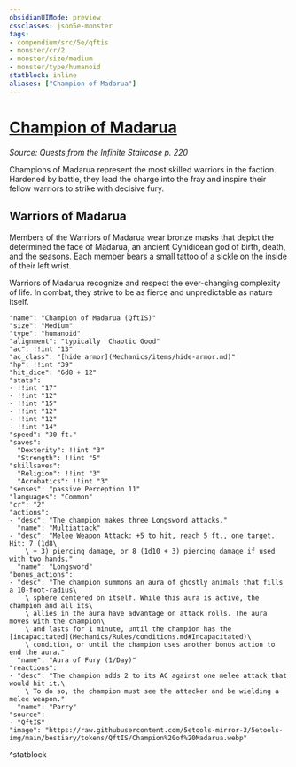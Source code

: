 ```yaml
---
obsidianUIMode: preview
cssclasses: json5e-monster
tags:
- compendium/src/5e/qftis
- monster/cr/2
- monster/size/medium
- monster/type/humanoid
statblock: inline
aliases: ["Champion of Madarua"]
---
```

# [Champion of Madarua](Mechanics\bestiary\humanoid/champion-of-madarua-qftis.md)
*Source: Quests from the Infinite Staircase p. 220*  

Champions of Madarua represent the most skilled warriors in the faction. Hardened by battle, they lead the charge into the fray and inspire their fellow warriors to strike with decisive fury.

## Warriors of Madarua

Members of the Warriors of Madarua wear bronze masks that depict the determined the face of Madarua, an ancient Cynidicean god of birth, death, and the seasons. Each member bears a small tattoo of a sickle on the inside of their left wrist.

Warriors of Madarua recognize and respect the ever-changing complexity of life. In combat, they strive to be as fierce and unpredictable as nature itself.

```statblock
"name": "Champion of Madarua (QftIS)"
"size": "Medium"
"type": "humanoid"
"alignment": "typically  Chaotic Good"
"ac": !!int "13"
"ac_class": "[hide armor](Mechanics/items/hide-armor.md)"
"hp": !!int "39"
"hit_dice": "6d8 + 12"
"stats":
- !!int "17"
- !!int "12"
- !!int "15"
- !!int "12"
- !!int "12"
- !!int "14"
"speed": "30 ft."
"saves":
  "Dexterity": !!int "3"
  "Strength": !!int "5"
"skillsaves":
  "Religion": !!int "3"
  "Acrobatics": !!int "3"
"senses": "passive Perception 11"
"languages": "Common"
"cr": "2"
"actions":
- "desc": "The champion makes three Longsword attacks."
  "name": "Multiattack"
- "desc": "Melee Weapon Attack: +5 to hit, reach 5 ft., one target. Hit: 7 (1d8\
    \ + 3) piercing damage, or 8 (1d10 + 3) piercing damage if used with two hands."
  "name": "Longsword"
"bonus_actions":
- "desc": "The champion summons an aura of ghostly animals that fills a 10-foot-radius\
    \ sphere centered on itself. While this aura is active, the champion and all its\
    \ allies in the aura have advantage on attack rolls. The aura moves with the champion\
    \ and lasts for 1 minute, until the champion has the [incapacitated](Mechanics/Rules/conditions.md#Incapacitated)\
    \ condition, or until the champion uses another bonus action to end the aura."
  "name": "Aura of Fury (1/Day)"
"reactions":
- "desc": "The champion adds 2 to its AC against one melee attack that would hit it.\
    \ To do so, the champion must see the attacker and be wielding a melee weapon."
  "name": "Parry"
"source":
- "QftIS"
"image": "https://raw.githubusercontent.com/5etools-mirror-3/5etools-img/main/bestiary/tokens/QftIS/Champion%20of%20Madarua.webp"
```
^statblock